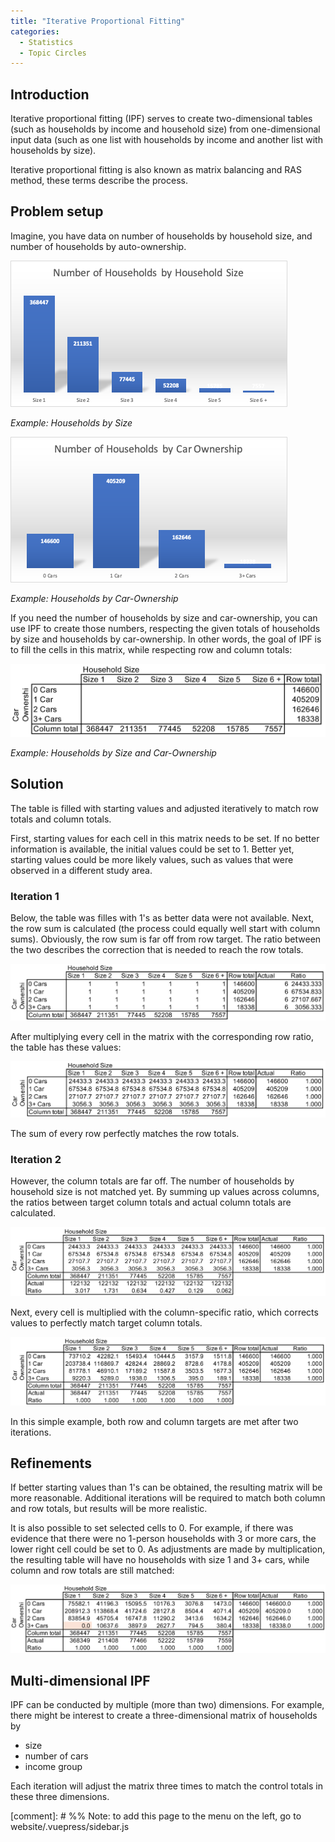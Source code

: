 ```yaml
---
title: "Iterative Proportional Fitting"
categories:
  - Statistics
  - Topic Circles
---
```


<PagesInCategory category="Statistics" />

## Introduction ##

Iterative proportional fitting (IPF) serves to create two-dimensional tables (such as households by income and household size) from one-dimensional input data (such as one list with households by income and another list with households by size). 

Iterative proportional fitting is also known as matrix balancing and RAS method, these terms describe the process. 

## Problem setup ##

Imagine, you have data on number of households by household size, and number of households by auto-ownership. 

![](hhBySize.png 'Households by Size')

*Example: Households by Size*

![](hhByCarOwnership.png 'Households by Car-Ownership')

*Example: Households by Car-Ownership*

If you need the number of households by size and car-ownership, you can use IPF to create those numbers, respecting the given totals of households by size and households by car-ownership. In other words, the goal of IPF is to fill the cells in this matrix, while respecting row and column totals:

![](hhTable.png 'Households by Size and Car-Ownership')

*Example: Households by Size and Car-Ownership*

## Solution ##

The table is filled with starting values and adjusted iteratively to match row totals and column totals. 

First, starting values for each cell in this matrix needs to be set. If no better information is available, the initial values could be set to 1. Better yet, starting values could be more likely values, such as values that were observed in a different study area. 

### Iteration 1 ###

Below, the table was filles with 1's as better data were not available. Next, the row sum is calculated (the process could equally well start with column sums). Obviously, the row sum is far off from row target. The ratio between the two describes the correction that is needed to reach the row totals. 

![](hhTable_1.png 'Households by Size and Car-Ownership: Iteration 1')

After multiplying every cell in the matrix with the corresponding row ratio, the table has these values:

![](hhTable_2.png 'Households by Size and Car-Ownership: Iteration 1 after adjustment')

The sum of every row perfectly matches the row totals. 

### Iteration 2 ###

However, the column totals are far off. The number of households by household size is not matched yet. By summing up values across columns, the ratios between target column totals and actual column totals are calculated. 

![](hhTable_3.png 'Households by Size and Car-Ownership: Iteration 2')

Next, every cell is multiplied with the column-specific ratio, which corrects values to perfectly match target column totals. 

![](hhTable_4.png 'Households by Size and Car-Ownership: Iteration 2 after adjustment')

In this simple example, both row and column targets are met after two iterations. 

## Refinements ##

If better starting values than 1's can be obtained, the resulting matrix will be more reasonable. Additional iterations will be required to match both column and row totals, but results will be more realistic.

It is also possible to set selected cells to 0. For example, if there was evidence that there were no 1-person households with 3 or more cars, the lower right cell could be set to 0. As adjustments are made by multiplication, the resulting table will have no households with size 1 and 3+ cars, while column and row totals are still matched:  

![](hhTable_5.png 'Households by Size and Car-Ownership: Setting selected cells to 0')

## Multi-dimensional IPF ##

IPF can be conducted by multiple (more than two) dimensions. For example, there might be interest to create a three-dimensional matrix of households by 

- size
- number of cars
- income group

Each iteration will adjust the matrix three times to match the control totals in these three dimensions. 

[comment]: # %% Note: to add this page to the menu on the left, go to website/.vuepress/sidebar.js

